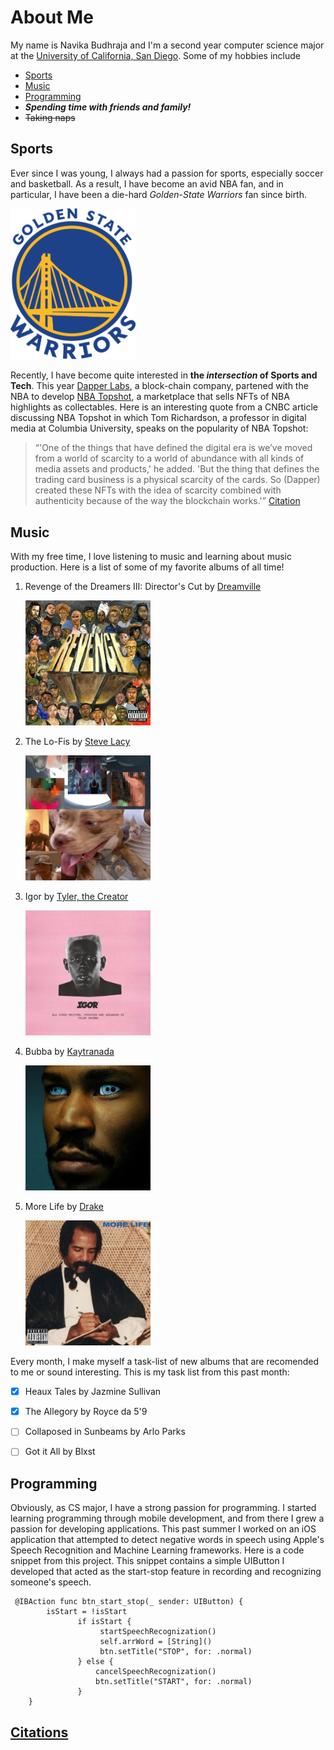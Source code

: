 # About Me

My name is Navika Budhraja and I'm a second year computer science major at the [University of California, San Diego](https://ucsd.edu/). Some of my hobbies include 

- [Sports](#sports)
- [Music](#music)
- [Programming](#programming)
- ***Spending time with friends and family!***
- ~~Taking naps~~

## Sports

Ever since I was young, I always had a passion for sports, especially soccer and basketball. As a result, I have become an avid NBA fan, and in particular, I have been a die-hard *Golden-State Warriors* fan since birth. 

<img src="/images/warriors.png" width="200"/>

Recently, I have become quite interested in **the _intersection_ of Sports and Tech**. This year [Dapper Labs](https://www.dapperlabs.com/), a block-chain company, partened with the NBA to develop [NBA Topshot](https://nbatopshot.com/), a marketplace that sells NFTs of NBA highlights as collectables. Here is an interesting quote from a CNBC article discussing NBA Topshot in which Tom Richardson, a professor in digital media at Columbia University, speaks on the popularity of NBA Topshot:

>“'One of the things that have defined the digital era is we’ve moved from a world of scarcity to a world of abundance with all kinds of media assets and products,' he added. 'But the thing that defines the trading card business is a physical scarcity of the cards. So (Dapper) created these NFTs with the idea of scarcity combined with authenticity because of the way the blockchain works.'” [Citation](/citations.md)


## Music 

With my free time, I love listening to music and learning about music production. Here is a list of some of my favorite albums of all time!

1. Revenge of the Dreamers III: Director's Cut by [Dreamville](https://en.wikipedia.org/wiki/Dreamville_Records)

    <img src="/images/revenge.jpg" width="200"/>

2. The Lo-Fis by [Steve Lacy](https://en.wikipedia.org/wiki/Steve_Lacy_(guitarist))
    
    <img src="/images/lofi.jpg" width="200"/>

3. Igor by [Tyler, the Creator](https://en.wikipedia.org/wiki/Tyler,_the_Creator)

    <img src="/images/igor.jpg" width="200"/>

4. Bubba by [Kaytranada](https://en.wikipedia.org/wiki/Kaytranada) 
    
     <img src="/images/bubba.jpg" width="200"/>

5. More Life by [Drake](https://en.wikipedia.org/wiki/Drake_(musician))
    
     <img src="/images/more.jpg" width="200"/>


Every month, I make myself a task-list of new albums that are recomended to me or sound interesting. This is my task list from this past month: 

- [x] Heaux Tales by Jazmine Sullivan 
- [x] The Allegory by Royce da 5'9 
- [ ] Collaposed in Sunbeams by Arlo Parks 
- [ ] Got it All by Blxst


## Programming 

Obviously, as CS major, I have a strong passion for programming. I started learning programming through mobile development, and from there I grew a passion for developing applications. This past summer I worked on an iOS application that attempted to detect negative words in speech using Apple's Speech Recognition and Machine Learning frameworks. Here is a code snippet from this project. This snippet contains a simple UIButton I developed that acted as the start-stop feature in recording and recognizing someone's speech.

```
 @IBAction func btn_start_stop(_ sender: UIButton) {
        isStart = !isStart
               if isStart {
                    startSpeechRecognization()
                    self.arrWord = [String]()
                    btn.setTitle("STOP", for: .normal)
               } else {
                   cancelSpeechRecognization()
                   btn.setTitle("START", for: .normal)
               }
    }

```

## [Citations](/citations.md)
